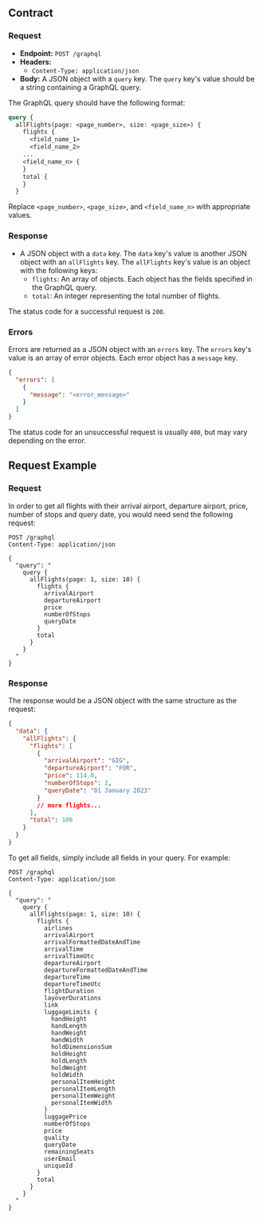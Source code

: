 ## Contract

### Request

- **Endpoint:** `POST /graphql`
- **Headers:**
    - `Content-Type: application/json`
- **Body:** A JSON object with a `query` key. The `query` key's value should be a string containing a GraphQL query.

The GraphQL query should have the following format:

```graphql
query {
  allFlights(page: <page_number>, size: <page_size>) {
    flights {
      <field_name_1>
      <field_name_2>
    ...
    <field_name_n> {
    }
    total {
    }
  }
```
Replace `<page_number>`, `<page_size>`, and `<field_name_n>` with appropriate values.

### Response

- A JSON object with a `data` key. The `data` key's value is another JSON object with an `allFlights` key. The `allFlights` key's value is an object with the following keys:
    - `flights`: An array of objects. Each object has the fields specified in the GraphQL query.
    - `total`: An integer representing the total number of flights.

The status code for a successful request is `200`. 

### Errors

Errors are returned as a JSON object with an `errors` key. The `errors` key's value is an array of error objects.
Each error object has a `message` key.

```json
{
  "errors": [
    {
      "message": "<error_message>"
    }
  ]
}
```

The status code for an unsuccessful request is usually `400`, but may vary depending on the error.

## Request Example

### Request

In order to get all flights with their arrival airport, departure airport, price, number of stops and query date,
you would need send the following request:

```http
POST /graphql
Content-Type: application/json

{
  "query": "
    query {
      allFlights(page: 1, size: 10) {
        flights {
          arrivalAirport
          departureAirport
          price
          numberOfStops
          queryDate
        }
        total
      }
    }
  "
}
```

### Response

The response would be a JSON object with the same structure as the request:

```json
{
  "data": {
    "allFlights": {
      "flights": [
        {
          "arrivalAirport": "GIG",
          "departureAirport": "FOR",
          "price": 114.0,
          "numberOfStops": 2,
          "queryDate": "01 January 2023"
        }
        // more flights...
      ],
      "total": 100
    }
  }
}


```

To get all fields, simply include all fields in your query. For example:

```http
POST /graphql
Content-Type: application/json

{
  "query": "
    query {
      allFlights(page: 1, size: 10) {
        flights {
          airlines
          arrivalAirport
          arrivalFormattedDateAndTime
          arrivalTime
          arrivalTimeUtc
          departureAirport
          departureFormattedDateAndTime
          departureTime
          departureTimeUtc
          flightDuration
          layoverDurations
          link
          luggageLimits {
            handHeight
            handLength
            handWeight
            handWidth
            holdDimensionsSum
            holdHeight
            holdLength
            holdWeight
            holdWidth
            personalItemHeight
            personalItemLength
            personalItemWeight
            personalItemWidth
          }
          luggagePrice
          numberOfStops
          price
          quality
          queryDate
          remainingSeats
          userEmail
          uniqueId
        }
        total
      }
    }
  "
}

```



